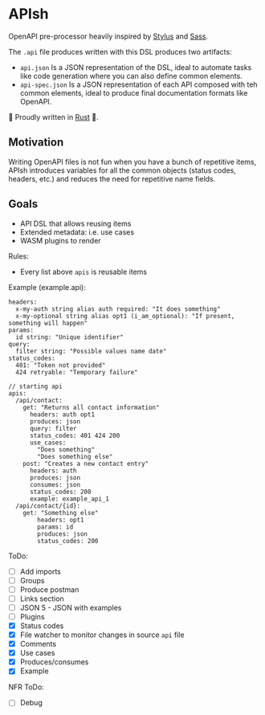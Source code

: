 # APIsh

OpenAPI pre-processor heavily inspired by [Stylus](https://stylus-lang.com) and 
[Sass](https://sass-lang.com).

The `.api` file produces written with this DSL produces two artifacts:

- `api.json` Is a JSON representation of the DSL, ideal to automate tasks like
  code generation where you can also define common elements.
- `api-spec.json` Is a JSON representation of each API composed with teh common 
  elements, ideal to produce final documentation formats like OpenAPI.

🙊 Proudly written in [Rust](https://www.rust-lang.org) 🦀.

## Motivation

Writing OpenAPI files is not fun when you have a bunch of repetitive items, 
APIsh introduces variables for all the common objects (status codes, headers, 
etc.) and reduces the need for repetitive name fields.

## Goals

- API DSL that allows reusing items
- Extended metadata: i.e. use cases
- WASM plugins to render

Rules:
- Every list above `apis` is reusable items

Example (example.api):
```
headers:
  x-my-auth string alias auth required: "It does something"
  x-my-optional string alias opt1 (i_am_optional): "If present, something will happen"
params:
  id string: "Unique identifier"
query:
  filter string: "Possible values name date"
status_codes:
  401: "Token not provided"
  424 retryable: "Temporary failure"

// starting api
apis:
  /api/contact:
    get: "Returns all contact information"
      headers: auth opt1
      produces: json
      query: filter
      status_codes: 401 424 200
      use_cases:
        "Does something"
        "Does something else"
    post: "Creates a new contact entry"
      headers: auth
      produces: json
      consumes: json
      status_codes: 200
      example: example_api_1
  /api/contact/{id}:
    get: "Something else"
        headers: opt1
        params: id
        produces: json
        status_codes: 200

```

ToDo:
- [ ] Add imports
- [ ] Groups
- [ ] Produce postman
- [ ] Links section
- [ ] JSON 5 - JSON with examples
- [ ] Plugins
- [X] Status codes
- [X] File watcher to monitor changes in source `api` file
- [X] Comments
- [X] Use cases
- [X] Produces/consumes
- [X] Example

NFR ToDo:
- [ ] Debug